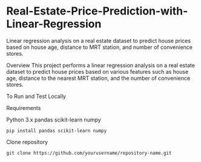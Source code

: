 # Real-Estate-Price-Prediction-with-Linear-Regression
Linear regression analysis on a real estate dataset to predict house prices based on house age, distance to MRT station, and number of convenience stores.



Overview
This project performs a linear regression analysis on a real estate dataset to predict house prices based on various features such as house age, distance to the nearest MRT station, and the number of convenience stores.

To Run and Test Locally

Requirements

Python 3.x
pandas
scikit-learn
numpy

    pip install pandas scikit-learn numpy

Clone repository

    git clone https://github.com/yourusername/repository-name.git
    

